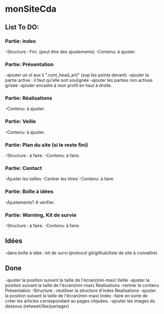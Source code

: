 # monSiteCda
## List To DO:

### Partie: index
-Structure : Fini. (peut être des ajustements)
-Contenu: à ajuster.

### Partie: Présentation

-ajouter un ol aux li ".cont_head_arti" (sup les points devant)
-ajouter la partie active : il faut qu'elle soit soulignée
-ajouter les parties non actives grisée
-ajouter encadré à mon profil en haut à droite.

### Partie: Réalisations
-Contenu: à ajuster.

### Partie: Veille
-Contenu: à ajuster.

### Partie: Plan du site (si le reste fini)
-Structure : à faire.
-Contenu: à faire.

### Partie: Contact
-Ajuster les tailles
-Centrer les titres
-Contenu: à faire.

### Partie: Boîte à idées
-Ajustements? A vérifier.

### Partie: Warning, Kit de survie
-Structure : à faire.
-Contenu: à faire.

## Idées

-dans boîte à idée : kit de survi (protocol git/github/liste de site à connaître)

## Done
-ajuster la position suivant la taille de l'écran(min-max) Veille
-ajuster la position suivant la taille de l'écran(min-max) Réalisations
-rentrer le contenu Présentation
-Structure : réutiliser la structure d'index Realisations
-ajuster la position suivant la taille de l'écran(min-max) Index
-faire en sorte de créer les articles correspondant au pages cliquées.
-ajouter les images du dessous (retweet/like/partager)